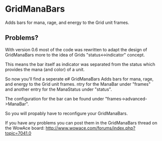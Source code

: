 # GridManaBars

Adds bars for mana, rage, and energy to the Grid unit frames.

## Problems?

With version 0.6 most of the code was rewritten to adapt the design of 
GridManaBars more to the idea of Grids "status<->indicator" concept.

This means the bar itself as indicator was separated from the status
which provides the mana (and color) of a unit.

So now you'll find a seperate e# GridManaBars
Adds bars for mana, rage, and energy to the Grid unit frames.
ntry for the ManaBar under "frames" and
another entry for the ManaStatus under "status".

The configuration for the bar can be found under "frames->advanced->ManaBar".

So you will propably have to reconfigure your GridManaBars.

If you have any problems you can post them in the GridManaBars thread on the 
WowAce board: http://www.wowace.com/forums/index.php?topic=7041.0
